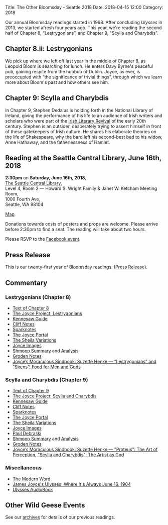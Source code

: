 Title: The Other Bloomsday - Seattle 2018
Date: 2018-04-15 12:00
Category: 2018

Our annual Bloomsday readings started in 1998.
After concluding *Ulysses* in 2013, we started afresh four years ago.
This year, we're reading the second half of Chapter 8, “Lestrygonians”,
and Chapter 9, "Scylla and Charybdis".

## Chapter 8.ii: Lestrygonians

We pick up where we left off last year in the middle of Chapter 8,
as Leopold Bloom is searching for lunch.
He enters Davy Byrne's peaceful pub, gaining respite from the hubbub of Dublin.
Joyce, as ever, is preoccupied with “the significance of trivial things”,
through which we learn more about Bloom's past and how others see him.

## Chapter 9: Scylla and Charybdis

In Chapter 9, Stephen Dedalus is holding forth in the National Library of Ireland,
giving the performance of his life to an audience of
Irish writers and scholars who were part of the
[Irish Literary Revival](http://libapps.libraries.uc.edu/exhibits/irish-lit/sample-page/)
of the early 20th century.
Stephen is an outsider, desperately trying to assert himself
in front of these gatekeepers of Irish culture.
He shares his elaborate theories on the life of Shakespeare,
why the bard left his second-best bed to his widow, Anne Hathaway,
and the fatherlessness of Hamlet.

## Reading at the Seattle Central Library, June 16th, 2018

**2:30pm** on **Saturday, June 16th, 2018**, <br>
[The Seattle Central Library](https://www.spl.org/hours-and-locations/central-library), <br>
Level 4, Room 2 — Howard S. Wright Family & Janet W. Ketcham Meeting Room, <br>
1000 Fourth Ave, <br>
Seattle, WA 98104 <br>

[Map](https://maps.google.com/maps?q=1000+Fourth+Avenue,+Seattle,+WA+98104).

Donations towards costs of posters and props are welcome.
Please arrive before 2:30pm to find a seat.
The reading will take about two hours.

Please RSVP to the [Facebook event](https://www.facebook.com/events/TBD/).

## Press Release

This is our twenty-first year of Bloomsday readings.
[(Press Release)]({filename}2018/press-release.md).

## Commentary

### Lestrygonians (Chapter 8)

-   [Text of Chapter 8](http://www.online-literature.com/james_joyce/ulysses/8/)
-   [The Joyce Project: Lestrygonians](http://m.joyceproject.com/chapters/lestry.html)
-   [Kennesaw Guide](http://web.archive.org/web/20120513110015/http://ksumail.kennesaw.edu:80/~mglosup/ulysses/lystrygon.htm)
-   [Cliff Notes](http://www.cliffsnotes.com/literature/u/ulysses/summary-and-analysis/chapter-8)
-   [Sparknotes](http://www.sparknotes.com/lit/ulysses/section8.rhtml)
-   [The Joyce Portal](http://web.archive.org/web/20130409060521/http://www.robotwisdom.com/jaj/ulysses/index.html#lestryg)
-   [The Sheila Variations](http://www.sheilaomalley.com/?p=7580)
-   [Joyce Images](http://www.joyceimages.com/chapter/08/)
-   [Shmoop Summary](http://www.shmoop.com/ulysses-joyce/episode-8-lestrygonians-summary.html) and [Analysis](http://www.shmoop.com/ulysses-joyce/lestrygonians-analysis-summary.html)
-   [Groden Notes](http://www.michaelgroden.com/notes/open08.html)
-   [Joyce’s Moraculous Sindbook: Suzette Henke — “Lestrygonians” and “Sirens”: Food for Men and Gods](https://ohiostatepress.org/books/Complete%20PDFs/Henke%20Joyces/08.pdf)

### Scylla and Charybdis (Chapter 9)

-   [Text of Chapter 9](http://www.online-literature.com/james_joyce/ulysses/9/)
-   [The Joyce Project: Scylla and Charybdis](http://m.joyceproject.com/chapters/scylla.html)
-   [Kennesaw Guide](http://web.archive.org/web/20120618124805/http://ksumail.kennesaw.edu/~mglosup/ulysses/scylla.htm)
-   [Cliff Notes](http://www.cliffsnotes.com/literature/u/ulysses/summary-and-analysis/chapter-9)
-   [Sparknotes](http://www.sparknotes.com/lit/ulysses/section9.rhtml)
-   [The Joyce Portal](http://web.archive.org/web/20130409060521/http://www.robotwisdom.com/jaj/ulysses/index.html#scylla)
-   [The Sheila Variations](http://www.sheilaomalley.com/?p=7581)
-   [Joyce Images](http://www.joyceimages.com/chapter/09/)
-   [Paul Debraski](https://ijustreadaboutthat.wordpress.com/2010/07/26/james-joyce%E2%80%93week-3-ulysses-1922/)
-   [Shmoop Summary](http://www.shmoop.com/ulysses-joyce/episode-9-scylla-and-charybdis-summary.html) and [Analysis](http://www.shmoop.com/ulysses-joyce/scylla-and-charybdis-analysis-summary.html)
-   [Groden Notes](http://www.michaelgroden.com/notes/open09.html)
-   [Joyce’s Moraculous Sindbook: Suzette Henke — "Proteus": The Art of Perception, "Scylla and Charybdis": The Artist as God](https://ohiostatepress.org/books/Complete%20PDFs/Henke%20Joyces/05.pdf)

### Miscellaneous

-   [The Modern Word](http://web.archive.org/web/20150423131232/http://www.themodernword.com/joyce/)
-   [James Joyce's Ulysses: Where It's Always June 16, 1904](http://loki.stockton.edu/~kinsellt/projects/ulysses/ulysses.html)
-   [Ulysses AudioBook](http://archive.org/details/Ulysses-Audiobook)

## Other Wild Geese Events

See our [archives]({filename}/archives.md) for details of our previous readings.
